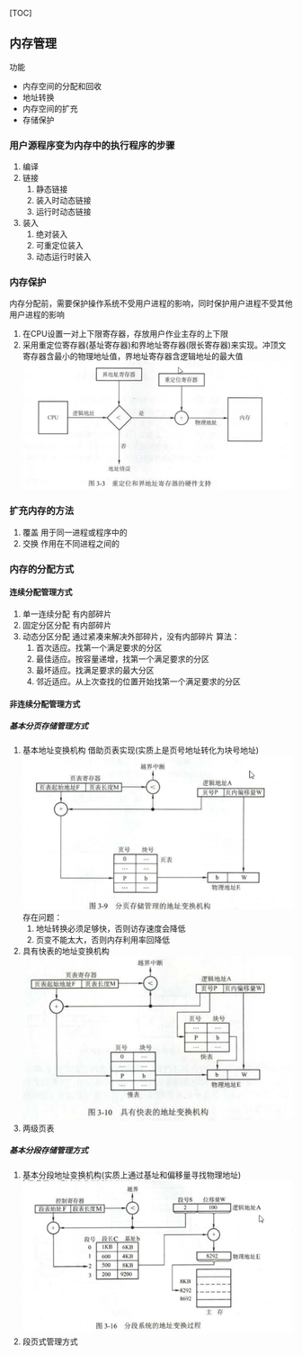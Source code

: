 [TOC]
## 内存管理
功能
- 内存空间的分配和回收
- 地址转换
- 内存空间的扩充
- 存储保护
### 用户源程序变为内存中的执行程序的步骤
1. 编译
2. 链接
   1. 静态链接
   2. 装入时动态链接
   3. 运行时动态链接
3. 装入
   1. 绝对装入
   2. 可重定位装入
   3. 动态运行时装入

### 内存保护
内存分配前，需要保护操作系统不受用户进程的影响，同时保护用户进程不受其他用户进程的影响
1. 在CPU设置一对上下限寄存器，存放用户作业主存的上下限
2. 采用重定位寄存器(基址寄存器)和界地址寄存器(限长寄存器)来实现。冲顶文寄存器含最小的物理地址值，界地址寄存器含逻辑地址的最大值
![重定位](../../image/重定位和界地址寄存器.png)

### 扩充内存的方法
1. 覆盖
   用于同一进程或程序中的
2. 交换
   作用在不同进程之间的

### 内存的分配方式
#### 连续分配管理方式
1. 单一连续分配
   有内部碎片
2. 固定分区分配
   有内部碎片
3. 动态分区分配
   通过紧凑来解决外部碎片，没有内部碎片
   算法：
   1. 首次适应。找第一个满足要求的分区
   2. 最佳适应。按容量递增，找第一个满足要求的分区
   3. 最坏适应。找满足要求的最大分区
   4. 邻近适应。从上次查找的位置开始找第一个满足要求的分区

#### 非连续分配管理方式
##### 基本分页存储管理方式
1. 基本地址变换机构
   借助页表实现(实质上是页号地址转化为块号地址)
   ![基本地址变换机构](../../image/基本分页存储管理地址变换机构.png)
   存在问题：
   1. 地址转换必须足够快，否则访存速度会降低
   2. 页变不能太大，否则内存利用率回降低
2. 具有快表的地址变换机构
   ![快表地址变换机构](../../image/具有快表的地址变换机构.png)
3. 两级页表
##### 基本分段存储管理方式
1. 基本分段地址变换机构(实质上通过基址和偏移量寻找物理地址)
   ![基本分段地址变换机构](../../image/基本分段存储管理地址变换机构.png)
2. 段页式管理方式 